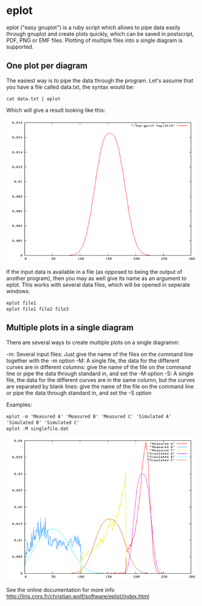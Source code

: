 # eplot

eplot ("easy gnuplot") is a ruby script which allows to pipe data easily through gnuplot and create plots quickly, which can be saved in postscript, PDF, PNG or EMF files. Plotting of multiple files into a single diagram is supported. 

## One plot per diagram

The easiest way is to pipe the data through the program. Let's assume that you have a file called data.txt, the syntax would be:

```
cat data.txt | eplot
```

Which will give a result looking like this: 

![alt text](doc/eplot_single.gif)

If the input data is available in a file (as opposed to being the output of another program), then you may as well give its name as an argument to eplot. This works with several data files, which will be opened in seperate windows:

```
eplot file1
eplot file1 file2 file3
```

## Multiple plots in a single diagram

There are several ways to create multiple plots on a single diagramm:

-m: Several input files: Just give the name of the files on the command line together with the -m option
-M: A single file, the data for the different curves are in different columns: give the name of the file on the command line or pipe the data through standard in, and set the -M option
-S: A single file, the data for the different curves are in the same column, but the curves are separated by blank lines: give the name of the file on the command line or pipe the data through standard in, and set the -S option


Examples:

```
eplot -m 'Measured A' 'Measured B' 'Measured C' 'Simulated A' 'Simulated B' 'Simulated C'
eplot -M singlefile.dat
```

![alt text](doc/eplot_multiple.gif)


See the online documentation for more info
http://liris.cnrs.fr/christian.wolf/software/eplot/index.html
